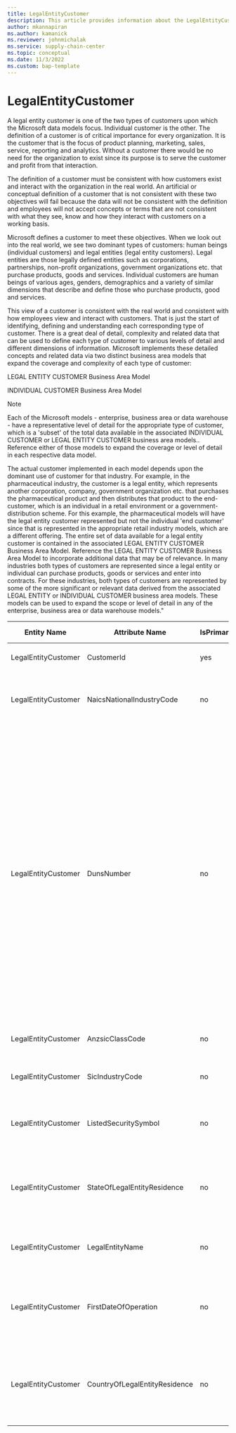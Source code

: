 ```yaml
---
title: LegalEntityCustomer
description: This article provides information about the LegalEntityCustomer entity.
author: mkannapiran
ms.author: kamanick
ms.reviewer: johnmichalak
ms.service: supply-chain-center
ms.topic: conceptual
ms.date: 11/3/2022
ms.custom: bap-template
---
```


# LegalEntityCustomer

A legal entity customer is one of the two types of customers upon which the Microsoft data models focus. Individual customer is the other. The definition of a customer is of critical importance for every organization. It is the customer that is the focus of product planning, marketing, sales, service, reporting and analytics. Without a customer there would be no need for the organization to exist since its purpose is to serve the customer and profit from that interaction.

The definition of a customer must be consistent with how customers exist and interact with the organization in the real world. An artificial or conceptual definition of a customer that is not consistent with these two objectives will fail because the data will not be consistent with the definition and employees will not accept concepts or terms that are not consistent with what they see, know and how they interact with customers on a working basis.

Microsoft defines a customer to meet these objectives. When we look out into the real world, we see two dominant types of customers: human beings (individual customers) and legal entities (legal entity customers). Legal entities are those legally defined entities such as corporations, partnerships, non-profit organizations, government organizations etc. that purchase products, goods and services. Individual customers are human beings of various ages, genders, demographics and a variety of similar dimensions that describe and define those who purchase products, good and services.

This view of a customer is consistent with the real world and consistent with how employees view and interact with customers. That is just the start of identifying, defining and understanding each corresponding type of customer. There is a great deal of detail, complexity and related data that can be used to define each type of customer to various levels of detail and different dimensions of information. Microsoft implements these detailed concepts and related data via two distinct business area models that expand the coverage and complexity of each type of customer:

LEGAL ENTITY CUSTOMER Business Area Model

INDIVIDUAL CUSTOMER Business Area Model

>[!Note]
> Each of the Microsoft models - enterprise, business area or data warehouse - have a representative level of detail for the appropriate type of customer, which is a 'subset' of the total data available in the associated INDIVIDUAL CUSTOMER or LEGAL ENTITY CUSTOMER business area models.. Reference either of those models to expand the coverage or level of detail in each respective data model.

The actual customer implemented in each model depends upon the dominant use of customer for that industry. For example, in the pharmaceutical industry, the customer is a legal entity, which represents another corporation, company, government organization etc. that purchases the pharmaceutical product and then distributes that product to the end-customer, which is an individual in a retail environment or a government-distribution scheme. For this example, the pharmaceutical models will have the legal entity customer represented but not the individual 'end customer' since that is represented in the appropriate retail industry models, which are a different offering. The entire set of data available for a legal entity customer is contained in the associated LEGAL ENTITY CUSTOMER Business Area Model. Reference the LEGAL ENTITY CUSTOMER Business Area Model to incorporate additional data that may be of relevance. In many industries both types of customers are represented since a legal entity or individual can purchase products, goods or services and enter into contracts. For these industries, both types of customers are represented by some of the more significant or relevant data derived from the associated LEGAL ENTITY or INDIVIDUAL CUSTOMER business area models. These models can be used to expand the scope or level of detail in any of the enterprise, business area or data warehouse models."

| **Entity Name** | **Attribute Name** | **IsPrimaryKey** | **Data Type** | **Data Length** | **Description** |
| --- | --- | --- | --- | --- | --- |
| LegalEntityCustomer | CustomerId | yes | string | 36 | The unique identifier of a Customer. |
| LegalEntityCustomer | NaicsNationalIndustryCode | no | decimal | 9 | The unique identifier of a NAICS National Industry Code. |
| LegalEntityCustomer | DunsNumber | no | decimal | 13 | The DUNS number is a nine-digit number issued by Dun & Bradstreet and assigned to each business location in the D&B database having a unique, separate, and distinct operation to businesses for the purpose of identifying them. The number as issued is random and the digits apparently have no significance as to their issuance. |
| LegalEntityCustomer | AnzsicClassCode | no | decimal | 9 | The unique identifier of an ANZSIC Class. |
| LegalEntityCustomer | SicIndustryCode | no | decimal | 9 | The unique identifier of the SIC Industry. |
| LegalEntityCustomer | ListedSecuritySymbol | no | string | 8 | The security symbol of the Legal Entity, if any. |
| LegalEntityCustomer | StateOfLegalEntityResidence | no | string | 64 | The state in which the Legal Entity has it's primary business or official residence. |
| LegalEntityCustomer | LegalEntityName | no | string | 128 | The business name of the Legal Entity. |
| LegalEntityCustomer | FirstDateOfOperation | no | date | 8 | The first date that the Legal Entity entered into normal business operations. |
| LegalEntityCustomer | CountryOfLegalEntityResidence | no | string | 64 | The country in which the Legal Entity has its primary business or official residence. |
